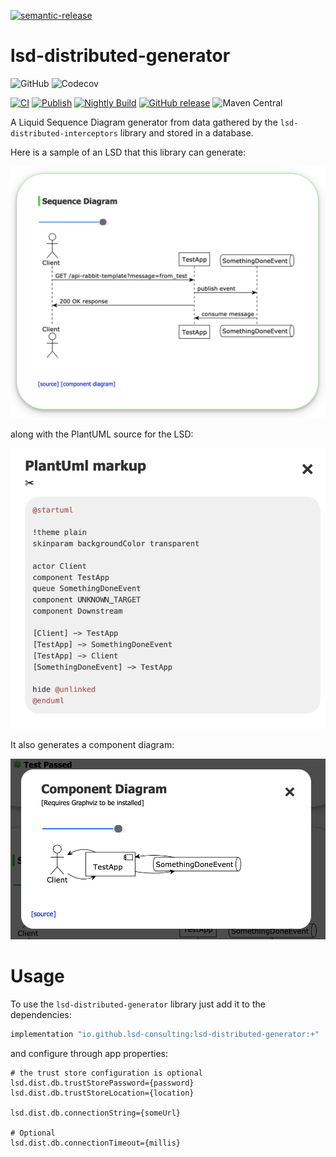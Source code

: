 [![semantic-release](https://img.shields.io/badge/semantic-release-e10079.svg?logo=semantic-release)](https://github.com/semantic-release/semantic-release)

# lsd-distributed-generator
![GitHub](https://img.shields.io/github/license/lsd-consulting/lsd-distributed-generator)
![Codecov](https://img.shields.io/codecov/c/github/lsd-consulting/lsd-distributed-generator)

[![CI](https://github.com/lsd-consulting/lsd-distributed-generator/actions/workflows/ci.yml/badge.svg)](https://github.com/lsd-consulting/lsd-distributed-generator/actions/workflows/ci.yml)
[![Publish](https://github.com/lsd-consulting/lsd-distributed-generator/actions/workflows/publish.yml/badge.svg)](https://github.com/lsd-consulting/lsd-distributed-generator/actions/workflows/publish.yml)
[![Nightly Build](https://github.com/lsd-consulting/lsd-distributed-generator/actions/workflows/nightly.yml/badge.svg)](https://github.com/lsd-consulting/lsd-distributed-generator/actions/workflows/nightly.yml)
[![GitHub release](https://img.shields.io/github/release/lsd-consulting/lsd-distributed-generator)](https://github.com/lsd-consulting/lsd-distributed-generator/releases)
![Maven Central](https://img.shields.io/maven-central/v/io.github.lsd-consulting/lsd-distributed-generator)

A Liquid Sequence Diagram generator from data gathered by the `lsd-distributed-interceptors` library and stored in a database. 

Here is a sample of an LSD that this library can generate:

![LSD](https://github.com/lsd-consulting/lsd-distributed-generator/blob/main/image/lsd-example.png?raw=true)

along with the PlantUML source for the LSD:

![LSD Source](https://github.com/lsd-consulting/lsd-distributed-generator/blob/main/image/lsd-source-example.png?raw=true)

It also generates a component diagram:

![Component diagram](https://github.com/lsd-consulting/lsd-distributed-generator/blob/main/image/lsd-component-diagram-example.png?raw=true)

# Usage

To use the `lsd-distributed-generator` library just add it to the dependencies:

```groovy
implementation "io.github.lsd-consulting:lsd-distributed-generator:+"
```

and configure through app properties:

```properties
# the trust store configuration is optional
lsd.dist.db.trustStorePassword={password}
lsd.dist.db.trustStoreLocation={location}

lsd.dist.db.connectionString={someUrl}

# Optional
lsd.dist.db.connectionTimeout={millis}
```
